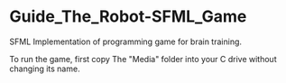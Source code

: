 # Guide_The_Robot-SFML_Game

SFML Implementation of programming game for brain training.

To run the game, first copy The "Media" folder into your C drive without changing its name.
